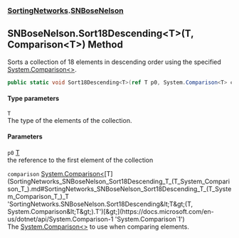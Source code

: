 ### [SortingNetworks](SortingNetworks.md 'SortingNetworks').[SNBoseNelson](SortingNetworks_SNBoseNelson.md 'SortingNetworks.SNBoseNelson')
## SNBoseNelson.Sort18Descending&lt;T&gt;(T, Comparison&lt;T&gt;) Method
Sorts a collection of 18 elements in descending order using the specified [System.Comparison&lt;&gt;](https://docs.microsoft.com/en-us/dotnet/api/System.Comparison-1 'System.Comparison`1').  
```csharp
public static void Sort18Descending<T>(ref T p0, System.Comparison<T> comparison);
```
#### Type parameters
<a name='SortingNetworks_SNBoseNelson_Sort18Descending_T_(T_System_Comparison_T_)_T'></a>
`T`  
The type of the elements of the collection.
  
#### Parameters
<a name='SortingNetworks_SNBoseNelson_Sort18Descending_T_(T_System_Comparison_T_)_p0'></a>
`p0` [T](SortingNetworks_SNBoseNelson_Sort18Descending_T_(T_System_Comparison_T_).md#SortingNetworks_SNBoseNelson_Sort18Descending_T_(T_System_Comparison_T_)_T 'SortingNetworks.SNBoseNelson.Sort18Descending&lt;T&gt;(T, System.Comparison&lt;T&gt;).T')  
the reference to the first element of the collection
  
<a name='SortingNetworks_SNBoseNelson_Sort18Descending_T_(T_System_Comparison_T_)_comparison'></a>
`comparison` [System.Comparison&lt;](https://docs.microsoft.com/en-us/dotnet/api/System.Comparison-1 'System.Comparison`1')[T](SortingNetworks_SNBoseNelson_Sort18Descending_T_(T_System_Comparison_T_).md#SortingNetworks_SNBoseNelson_Sort18Descending_T_(T_System_Comparison_T_)_T 'SortingNetworks.SNBoseNelson.Sort18Descending&lt;T&gt;(T, System.Comparison&lt;T&gt;).T')[&gt;](https://docs.microsoft.com/en-us/dotnet/api/System.Comparison-1 'System.Comparison`1')  
The [System.Comparison&lt;&gt;](https://docs.microsoft.com/en-us/dotnet/api/System.Comparison-1 'System.Comparison`1') to use when comparing elements.
  
